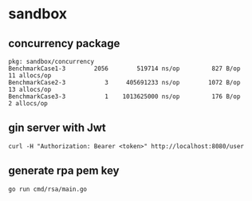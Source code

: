 # sandbox

## concurrency package

```A
pkg: sandbox/concurrency
BenchmarkCase1-3   	    2056	    519714 ns/op	     827 B/op	      11 allocs/op
BenchmarkCase2-3   	       3	 405691233 ns/op	    1072 B/op	      13 allocs/op
BenchmarkCase3-3   	       1	1013625000 ns/op	     176 B/op	       2 allocs/op
```

## gin server with Jwt

`curl -H "Authorization: Bearer <token>" http://localhost:8080/user`


## generate rpa pem key

`go run cmd/rsa/main.go`